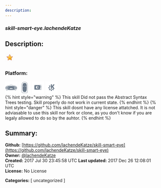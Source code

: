 ```yaml
---
description: 
---
```


### _skill-smart-eye.lachendeKatze_  
## Description:  
  
  
![](../.gitbook/assets/star.png)  
  
### Platform:  
 ![Mark I](../.gitbook/assets/mark-1-icon.png)  ![Mark II](../.gitbook/assets/mark-2-icon.png)  ![Picroft](../.gitbook/assets/picroft-icon.png)  ![plasmoid](../.gitbook/assets/kde.png)   
{% hint style="warning" %}
This skill Did not pass the Abstract Syntax Trees testing. Skill properly do not work in current state.
{% endhint %}
{% hint style="danger" %}
This skill dosnt have any license attatched. It is not adviasable to use this skill nor fork or clone, as you don't know if you are legaly allowed to do so by the auhtor.
{% endhint %}
  
## Summary:  
**Github:** [https://github.com/lachendeKatze/skill-smart-eye](https://github.com/lachendeKatze/skill-smart-eye)  
**Owner:** [@lachendeKatze](https://github.com/lachendeKatze)  
**Created:** 2017 Jul 30 23:45:58 UTC  **Last updated:** 2017 Dec 26 12:08:01 UTC  
**License:** No License  
  
**Categories:** [ uncategorized ]   
